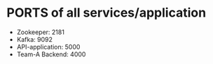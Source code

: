 # PORTS of all services/application

- Zookeeper: 2181
- Kafka: 9092
- API-application: 5000
- Team-A Backend: 4000